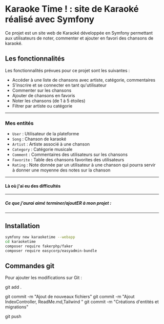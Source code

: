 # Karaoke Time ! : site de Karaoké réalisé avec Symfony

Ce projet est un site web de Karaoké développée en Symfony permettant aux utilisateurs de noter, commenter et ajouter en favori des chansons de karaoké.

## Les fonctionnalités

Les fonctionnalités prévues pour ce projet sont les suivantes :
- Accéder à une liste de chansons avec artiste, catégorie, commentaires
- S'inscrire et se connecter en tant qu'utilisateur
- Commenter sur les chansons
- Ajouter de chansons en favoris
- Noter les chansons (de 1 à 5 étoiles)
- Filtrer par artiste ou catégorie

---

### Mes entités 

- `User` : Utilisateur de la plateforme
- `Song` : Chanson de karaoké
- `Artist` : Artiste associé à une chanson
- `Category` : Catégorie musicale
- `Comment` : Commentaires des utilisateurs sur les chansons
- `Favorite` : Table des chansons favorites des utilisateurs 
- `Rating` : Note donnée par un utilisateur à une chanson qui pourra servir à donner une moyenne des notes sur la chanson

---


#### Là où j'ai eu des difficultés 



---

##### Ce que j'aurai aimé terminer/ajoutER à mon projet : 


---

##  Installation

```bash
symfony new karaoketime --webapp
cd karaoketime
composer require fakerphp/faker
composer require easycorp/easyadmin-bundle
```

## Commandes git

Pour ajouter les modifications sur Git :

git add .

git commit -m "Ajout de nouveaux fichiers"
git commit -m "Ajout IndexController, ReadMe.md,Tailwind "
git commit -m "Créations d'entités et migrations"

git push
